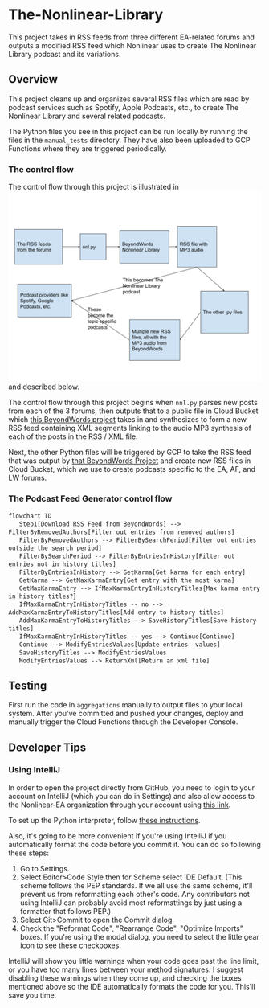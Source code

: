 # The-Nonlinear-Library

This project takes in RSS feeds from three different EA-related forums and outputs a modified RSS feed which Nonlinear
uses to create The Nonlinear Library podcast and its variations.

## Overview

This project cleans up and organizes several RSS files which are read by podcast services such as Spotify, Apple
Podcasts, etc., to create The Nonlinear Library and several related podcasts.

The Python files you see in this project can be run locally by running the files in the `manual_tests` directory. They
have also been uploaded to GCP Functions where they are triggered periodically.

### The control flow

The control flow through this project is illustrated in ![control flow](flow.svg) and described below.

The control flow through this project begins when `nnl.py` parses new posts from each of the 3 forums, then outputs that
to a
public file in Cloud Bucket which
[this BeyondWords project](https://dash.beyondwords.io/dashboard/project/8692/content) takes in and synthesizes to form
a new RSS feed containing XML segments linking to the audio MP3 synthesis of each of the posts in the RSS / XML file.

Next, the other Python files will be triggered by GCP to take the RSS feed that was output
by [that BeyondWords Project](https://dash.beyondwords.io/dashboard/project/8692/content)
and create new RSS files in Cloud Bucket, which we use to create podcasts specific to the EA, AF, and LW forums.

### The Podcast Feed Generator control flow

```mermaid
flowchart TD
   Step1[Download RSS Feed from BeyondWords] --> FilterByRemovedAuthors[Filter out entries from removed authors]
   FilterByRemovedAuthors --> FilterBySearchPeriod[Filter out entries outside the search period]
   FilterBySearchPeriod --> FilterByEntriesInHistory[Filter out entries not in history titles]
   FilterByEntriesInHistory --> GetKarma[Get karma for each entry]
   GetKarma --> GetMaxKarmaEntry[Get entry with the most karma]
   GetMaxKarmaEntry --> IfMaxKarmaEntryInHistoryTitles{Max karma entry in history titles?}
   IfMaxKarmaEntryInHistoryTitles -- no --> AddMaxKarmaEntryToHistoryTitles[Add entry to history titles]
   AddMaxKarmaEntryToHistoryTitles --> SaveHistoryTitles[Save history titles]
   IfMaxKarmaEntryInHistoryTitles -- yes --> Continue[Continue]
   Continue --> ModifyEntriesValues[Update entries' values]
   SaveHistoryTitles --> ModifyEntriesValues
   ModifyEntriesValues --> ReturnXml[Return an xml file]
```

###

## Testing

First run the code in `aggregations` manually to output files to your local system. After you've committed and pushed
your changes, deploy and manually trigger the Cloud Functions through the Developer Console.

## Developer Tips

### Using IntelliJ

In order to open the project directly from GitHub, you need to login to your account on IntelliJ (which you can do in
Settings) and also allow access to the Nonlinear-EA organization through your account using
[this link](https://github.com/settings/connections/applications/58566862bd2a5ff748fb).

To set up the Python interpreter,
follow [these instructions](https://www.jetbrains.com/help/idea/creating-virtual-environment.html).

Also, it's going to be more convenient if you're using IntelliJ if you automatically format the code before you commit
it. You can do so following these steps:

1) Go to Settings.
2) Select Editor>Code Style then for Scheme select IDE Default. (This scheme follows the PEP standards. If we all use
   the same scheme, it'll prevent us from reformatting each other's code. Any contributors not using IntelliJ can
   probably avoid most reformattings by just using a formatter that follows PEP.)
3) Select Git>Commit to open the Commit dialog.
4) Check the "Reformat Code", "Rearrange Code", "Optimize Imports" boxes. If you're using the modal dialog, you need to
   select the little gear icon to see these checkboxes.

IntelliJ will show you little warnings when your code goes past the line limit, or you have too many lines between
your method signatures. I suggest disabling these warnings when they come up, and checking the boxes mentioned above so
the IDE automatically formats the code for you. This'll save you time.
